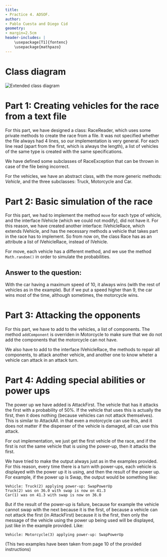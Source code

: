 ```yaml
---
title:
- Practice 4. ADSOF.
author:
- Pablo Cuesta and Diego Cid
geometry:
- margin=2.5cm
header-includes: |
    \usepackage[T1]{fontenc}
    \usepackage{mathpazo}
---
```


# Class diagram

![Extended class diagram](./diagram/final.png)

# Part 1: Creating vehicles for the race from a text file 

For this part, we have designed a class: RaceReader, which uses some private methods to create the race from a file. It was not specified whether the file always had 4 lines, so our implementation is very general. For each line read (apart from the first, which is always the length), a list of vehicles of the same type is created with the same specifications.

We have defined some subclasses of RaceException that can be thrown in case of the file being incorrect.

For the vehicles, we have an abstract class, with the more generic methods: *Vehicle*, and the three subclasses: Truck, Motorcycle and Car. 

# Part 2: Basic simulation of the race 

For this part, we had to implement the method `move` for each type of vehicle, and the interface IVehicle (which we could not modify), did not have it. For this reason, we have created another interface: IVehicleRace, which extends IVehicle, and has the necessary methods a vehicle that takes part in the race has to implement. So from now on, the class Race has as an attribute a list of IVehicleRace, instead of IVehicle.

For move, each vehicle has a different method, and we use the method `Math.random()` in order to simulate the probabilities.

## Answer to the question:

With the car having a maximum speed of $10$, it always wins (with the rest of vehicles as in the example). But if we put a speed higher than $9$, the car wins most of the time, although sometimes, the motorcycle wins.


# Part 3: Attacking the opponents

For this part, we have to add to the vehicles, a list of components. The method `addComponent` is overriden in Motorcycle to make sure that we do not add the components that the motorcycle can not have.

We also have to add to the interface IVehicleRace, the methods to repair all components, to attack another vehicle, and another one to know wheter a vehicle can attack in an attack turn.

# Part 4: Adding special abilities or power ups

The power up we have added is AttackFirst. The vehicle that has it attacks the first with a probability of 50%. If the vehicle that uses this is actually the first, then it does nothing (because vehicles can not attack themselves). This is similar to AttackAll. in that even a motorcycle can use this, and it does not matter if the dispenser of the vehicle is damaged, all can use this attack.

For out implementation, we just get the first vehicle of the race, and if the first is not the same vehicle that is using the power-up, then it attacks the first.

We have tried to make the output always just as in the examples provided. For this reason, every time there is a turn with power-ups, each vehicle is displayed with the power up it is using, and then the result of the power up. For example, if the power up is Swap, the output would be something like:

```
Vehicle: Truck(2) applying power-up: SwapPowerUp
Truck(2) was on 36.0 with swap is now on 41.3
Car(1) was on 41.3 with swap is now on 36.0
```

But if the result of the power-up is failure, because for example the vehicle cannot swap with the next because it is the first, of because a vehicle can not attack the first (in AttackFirst) because it is the first, then only the message of the vehicle using the power up being used will be displayed, just like in the example provided. Like:

```
Vehicle: Motorcycle(3) applying power-up: SwapPowerUp
```

(This two examples have been taken from page 10 of the provided instructions)